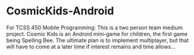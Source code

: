 # CosmicKids-Android
For TCSS 450 Mobile Programming:  This is a two person team medium project.  Cosmic Kids is an Android mini-game for children, the first game being Spelling Bee.  The ultimate plan is to implement multiplayer, but that will have to 
come at a later time if interest remains and time allows...

